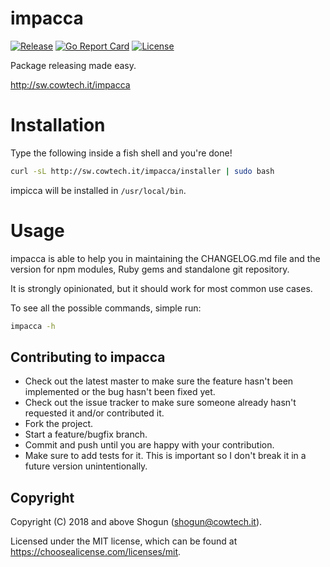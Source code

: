 # impacca

[![Release](https://img.shields.io/github/release/ShogunPanda/impacca.svg)](https://github.com/ShogunPanda/impacca/releases/latest)
[![Go Report Card](https://goreportcard.com/badge/github.com/ShogunPanda/impacca)](https://goreportcard.com/report/github.com/ShogunPanda/impacca)
[![License](https://img.shields.io/github/license/ShogunPanda/impacca.svg)](https://github.com/ShogunPanda/impacca/blob/master/LICENSE.md)

Package releasing made easy.

http://sw.cowtech.it/impacca

# Installation

Type the following inside a fish shell and you're done!

```bash
curl -sL http://sw.cowtech.it/impacca/installer | sudo bash
```

impicca will be installed in `/usr/local/bin`.


# Usage

impacca is able to help you in maintaining the CHANGELOG.md file and the version for npm modules, Ruby gems and standalone git repository.

It is strongly opinionated, but it should work for most common use cases.

To see all the possible commands, simple run:

```bash
impacca -h
```

## Contributing to impacca

* Check out the latest master to make sure the feature hasn't been implemented or the bug hasn't been fixed yet.
* Check out the issue tracker to make sure someone already hasn't requested it and/or contributed it.
* Fork the project.
* Start a feature/bugfix branch.
* Commit and push until you are happy with your contribution.
* Make sure to add tests for it. This is important so I don't break it in a future version unintentionally.

## Copyright

Copyright (C) 2018 and above Shogun (shogun@cowtech.it).

Licensed under the MIT license, which can be found at https://choosealicense.com/licenses/mit.


